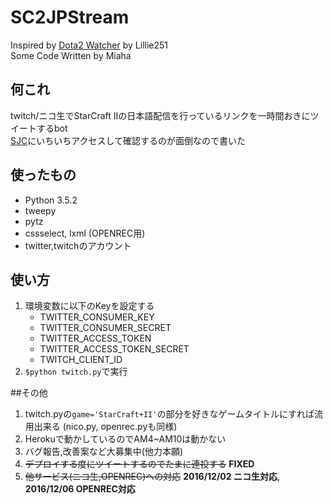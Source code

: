 # SC2JPStream
Inspired by [Dota2 Watcher](https://github.com/Lillie251/Dota2watcher) by Lillie251  
Some Code Written by Miaha  

## 何これ
twitch/ニコ生でStarCraft IIの日本語配信を行っているリンクを一時間おきにツイートするbot  
[SJC](http://starcraft2.jpcommunity.com/sc2/)にいちいちアクセスして確認するのが面倒なので書いた

## 使ったもの

* Python 3.5.2
* tweepy
* pytz
* cssselect, lxml (OPENREC用)
* twitter,twitchのアカウント

## 使い方
1. 環境変数に以下のKeyを設定する
    * TWITTER_CONSUMER_KEY
    * TWITTER_CONSUMER_SECRET
    * TWITTER_ACCESS_TOKEN
    * TWITTER_ACCESS_TOKEN_SECRET
    * TWITCH_CLIENT_ID
2. ```$python twitch.py```で実行

##その他

1. twitch.pyの`game='StarCraft+II'`の部分を好きなゲームタイトルにすれば流用出来る (nico.py, openrec.pyも同様)
2. Herokuで動かしているのでAM4~AM10は動かない
3. バグ報告,改善案など大募集中(他力本願)
4. ~~デプロイする度にツイートするのでたまに連投する~~ **FIXED**
5. ~~他サービス(ニコ生,OPENREC)への対応~~ **2016/12/02 ニコ生対応**, **2016/12/06 OPENREC対応**
